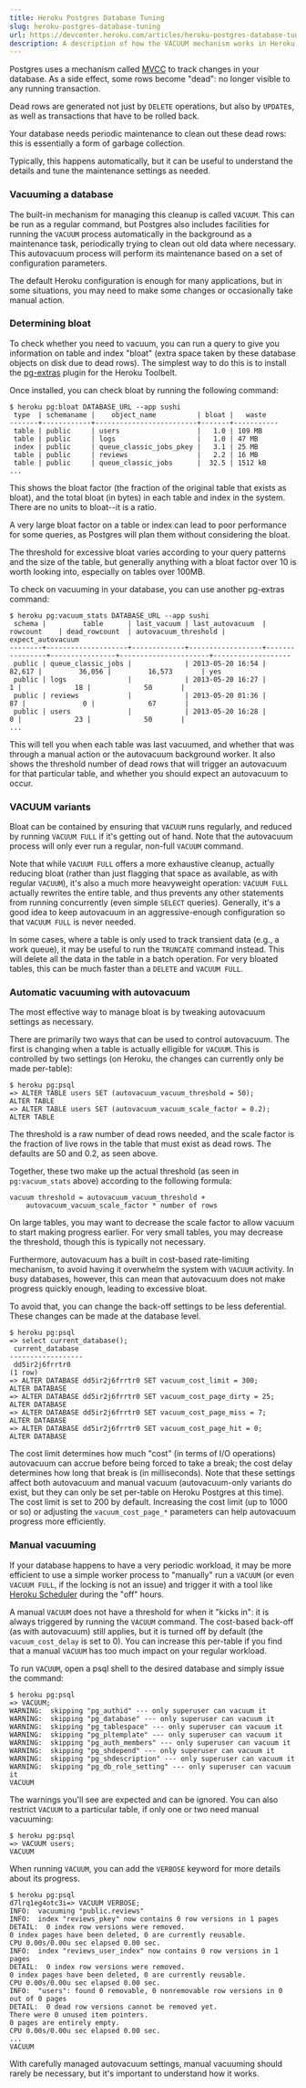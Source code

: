 ```yaml
---
title: Heroku Postgres Database Tuning
slug: heroku-postgres-database-tuning
url: https://devcenter.heroku.com/articles/heroku-postgres-database-tuning
description: A description of how the VACUUM mechanism works in Heroku Postgres, and how best to use it.
---
```


Postgres uses a mechanism called
[MVCC](https://devcenter.heroku.com/articles/postgresql-concurrency)
to track changes in your database. As a side effect, some rows become
"dead": no longer visible to any running transaction. 

Dead rows are generated not just by `DELETE` operations, but also by `UPDATE`s, as
well as transactions that have to be rolled back. 

Your database needs periodic maintenance to clean out these dead rows: this is essentially a form of garbage collection. 

Typically, this happens automatically, but it can be useful to understand the details and tune the maintenance settings as needed.

### Vacuuming a database

The built-in mechanism for managing this cleanup is called
`VACUUM`. This can be run as a regular command, but Postgres also
includes facilities for running the `VACUUM` process automatically in
the background as a maintenance task, periodically trying to clean out
old data where necessary. This autovacuum process will perform its
maintenance based on a set of configuration parameters. 

The default Heroku configuration is enough for many applications, but in some
situations, you may need to make some changes or occasionally take
manual action.

### Determining bloat

To check whether you need to vacuum, you can run a query to give you
information on table and index "bloat" (extra space taken by these
database objects on disk due to dead rows). The simplest way to do
this is to install the
[pg-extras](https://github.com/heroku/heroku-pg-extras) plugin for the
Heroku Toolbelt.

Once installed, you can check bloat by running the following command:

```term
$ heroku pg:bloat DATABASE_URL --app sushi
 type  | schemaname |    object_name          | bloat |   waste
-------+------------+-------------------------+-------+-----------
 table | public     | users                   |   1.0 | 109 MB
 table | public     | logs                    |   1.0 | 47 MB
 index | public     | queue_classic_jobs_pkey |   3.1 | 25 MB
 table | public     | reviews                 |   2.2 | 16 MB
 table | public     | queue_classic_jobs      |  32.5 | 1512 kB
...
```

This shows the bloat factor (the fraction of the original table that
exists as bloat), and the total bloat (in bytes) in each table and
index in the system. There are no units to bloat--it is a ratio.

A very large bloat factor on a table or index can lead to poor
performance for some queries, as Postgres will plan them without
considering the bloat.

The threshold for excessive bloat varies according to your query
patterns and the size of the table, but generally anything with a
bloat factor over 10 is worth looking into, especially on tables over
100MB.

To check on vacuuming in your database, you can use another pg-extras
command:

```term
$ heroku pg:vacuum_stats DATABASE_URL --app sushi
 schema |         table      | last_vacuum | last_autovacuum  |    rowcount    | dead_rowcount  | autovacuum_threshold | expect_autovacuum 
--------+--------------------+-------------+------------------+----------------+----------------+----------------------+-------------------
 public | queue_classic_jobs |             | 2013-05-20 16:54 |         82,617 |         36,056 |         16,573       | yes
 public | logs               |             | 2013-05-20 16:27 |              1 |             18 |             50       | 
 public | reviews            |             | 2013-05-20 01:36 |             87 |              0 |             67       | 
 public | users              |             | 2013-05-20 16:28 |              0 |             23 |             50       | 
...
```

This will tell you when each table was last vacuumed, and whether that
was through a manual action or the autovacuum background worker. It
also shows the threshold number of dead rows that will trigger an
autovacuum for that particular table, and whether you should expect an
autovacuum to occur.

### VACUUM variants

Bloat can be contained by ensuring that `VACUUM` runs regularly, and
reduced by running `VACUUM FULL` if it's getting out of hand. Note
that the autovacuum process will only ever run a regular, non-full
`VACUUM` command.

Note that while `VACUUM FULL` offers a more exhaustive cleanup,
actually reducing bloat (rather than just flagging that space as
available, as with regular `VACUUM`), it's also a much more
heavyweight operation: `VACUUM FULL` actually rewrites the entire
table, and thus prevents any other statements from running
concurrently (even simple `SELECT` queries). Generally, it's a good
idea to keep autovacuum in an aggressive-enough configuration so that
`VACUUM FULL` is never needed.

In some cases, where a table is only used to track transient data
(e.g., a work queue), it may be useful to run the `TRUNCATE` command
instead. This will delete all the data in the table in a batch
operation. For very bloated tables, this can be much faster than a
`DELETE` and `VACUUM FULL`.


### Automatic vacuuming with autovacuum

The most effective way to manage bloat is by tweaking autovacuum
settings as necessary.

There are primarily two ways that can be used to control autovacuum.
The first is changing when a table is actually elligible for `VACUUM`.
This is controlled by two settings (on Heroku, the changes can
currently only be made per-table):

```term
$ heroku pg:psql
=> ALTER TABLE users SET (autovacuum_vacuum_threshold = 50);
ALTER TABLE
=> ALTER TABLE users SET (autovacuum_vacuum_scale_factor = 0.2);
ALTER TABLE
```

The threshold is a raw number of dead rows needed, and the scale
factor is the fraction of live rows in the table that must exist as
dead rows. The defaults are 50 and 0.2, as seen above.

Together, these two make up the actual threshold (as seen
in `pg:vacuum_stats` above) according to the following formula:

    vacuum threshold = autovacuum_vacuum_threshold +
        autovacuum_vacuum_scale_factor * number of rows

On large tables, you may want to decrease the scale factor to allow
vacuum to start making progress earlier. For very small tables, you
may decrease the threshold, though this is typically not necessary.

Furthermore, autovacuum has a built in cost-based rate-limiting
mechanism, to avoid having it overwhelm the system with `VACUUM`
activity. In busy databases, however, this can mean that autovacuum
does not make progress quickly enough, leading to excessive bloat.

To avoid that, you can change the back-off settings to be less
deferential. These changes can be made at the database level.

```term
$ heroku pg:psql
=> select current_database();
 current_database 
------------------
 dd5ir2j6frrtr0
(1 row)
=> ALTER DATABASE dd5ir2j6frrtr0 SET vacuum_cost_limit = 300;
ALTER DATABASE
=> ALTER DATABASE dd5ir2j6frrtr0 SET vacuum_cost_page_dirty = 25;
ALTER DATABASE
=> ALTER DATABASE dd5ir2j6frrtr0 SET vacuum_cost_page_miss = 7;
ALTER DATABASE
=> ALTER DATABASE dd5ir2j6frrtr0 SET vacuum_cost_page_hit = 0;
ALTER DATABASE
```

The cost limit determines how much "cost" (in terms of I/O operations)
autovacuum can accrue before being forced to take a break; the cost
delay determines how long that break is (in milliseconds). Note that
these settings affect both autovacuum and manual vacuum
(autovacuum-only variants do exist, but they can only be set per-table
on Heroku Postgres at this time). The cost limit is set to 200 by
default. Increasing the cost limit (up to 1000 or so) or adjusting the
`vacuum_cost_page_*` parameters can help autovacuum progress more
efficiently.


### Manual vacuuming

If your database happens to have a very periodic workload, it may be
more efficient to use a simple worker process to "manually" run a
`VACUUM` (or even `VACUUM FULL`, if the locking is not an issue) and
trigger it with a tool like [Heroku
Scheduler](https://devcenter.heroku.com/articles/scheduler) during the
"off" hours.

A manual `VACUUM` does not have a threshold for when it "kicks in": it
is always triggered by running the `VACUUM` command. The cost-based
back-off (as with autovacuum) still applies, but it is turned off by
default (the `vacuum_cost_delay` is set to 0). You can increase this
per-table if you find that a manual `VACUUM` has too much impact on
your regular workload.

To run `VACUUM`, open a psql shell to the desired database and simply
issue the command:

```term
$ heroku pg:psql
=> VACUUM;
WARNING:  skipping "pg_authid" --- only superuser can vacuum it
WARNING:  skipping "pg_database" --- only superuser can vacuum it
WARNING:  skipping "pg_tablespace" --- only superuser can vacuum it
WARNING:  skipping "pg_pltemplate" --- only superuser can vacuum it
WARNING:  skipping "pg_auth_members" --- only superuser can vacuum it
WARNING:  skipping "pg_shdepend" --- only superuser can vacuum it
WARNING:  skipping "pg_shdescription" --- only superuser can vacuum it
WARNING:  skipping "pg_db_role_setting" --- only superuser can vacuum it
VACUUM
```

The warnings you'll see are expected and can be ignored. You can also
restrict `VACUUM` to a particular table, if only one or two need
manual vacuuming:

 ```term
 $ heroku pg:psql
 => VACUUM users;
 VACUUM
 ```

When running `VACUUM`, you can add the `VERBOSE` keyword for more
details about its progress.

```term
$ heroku pg:psql
d7lrq1eg4otc3i=> VACUUM VERBOSE;
INFO:  vacuuming "public.reviews"
INFO:  index "reviews_pkey" now contains 0 row versions in 1 pages
DETAIL:  0 index row versions were removed.
0 index pages have been deleted, 0 are currently reusable.
CPU 0.00s/0.00u sec elapsed 0.00 sec.
INFO:  index "reviews_user_index" now contains 0 row versions in 1 pages
DETAIL:  0 index row versions were removed.
0 index pages have been deleted, 0 are currently reusable.
CPU 0.00s/0.00u sec elapsed 0.00 sec.
INFO:  "users": found 0 removable, 0 nonremovable row versions in 0 out of 0 pages
DETAIL:  0 dead row versions cannot be removed yet.
There were 0 unused item pointers.
0 pages are entirely empty.
CPU 0.00s/0.00u sec elapsed 0.00 sec.
...
VACUUM
```

With carefully managed autovacuum settings, manual vacuuming should
rarely be necessary, but it's important to understand how it works.         